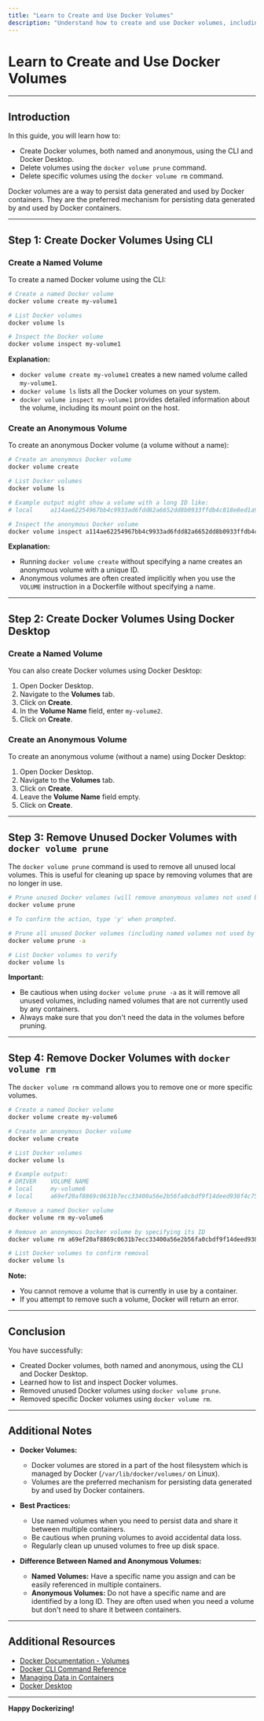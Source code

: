 ```yaml
---
title: "Learn to Create and Use Docker Volumes"
description: "Understand how to create and use Docker volumes, including named and anonymous volumes, using both the CLI and Docker Desktop."
---
```


# Learn to Create and Use Docker Volumes

---

## Introduction

In this guide, you will learn how to:

- Create Docker volumes, both named and anonymous, using the CLI and Docker Desktop.
- Delete volumes using the `docker volume prune` command.
- Delete specific volumes using the `docker volume rm` command.

Docker volumes are a way to persist data generated and used by Docker containers. They are the preferred mechanism for persisting data generated by and used by Docker containers.

---

## Step 1: Create Docker Volumes Using CLI

### Create a Named Volume

To create a named Docker volume using the CLI:

```bash
# Create a named Docker volume
docker volume create my-volume1

# List Docker volumes
docker volume ls

# Inspect the Docker volume
docker volume inspect my-volume1
```

**Explanation:**

- `docker volume create my-volume1` creates a new named volume called `my-volume1`.
- `docker volume ls` lists all the Docker volumes on your system.
- `docker volume inspect my-volume1` provides detailed information about the volume, including its mount point on the host.

### Create an Anonymous Volume

To create an anonymous Docker volume (a volume without a name):

```bash
# Create an anonymous Docker volume
docker volume create

# List Docker volumes
docker volume ls

# Example output might show a volume with a long ID like:
# local     a114ae62254967bb4c9933ad6fdd82a6652dd8b0933ffdb4c818e8ed1a9c13f5

# Inspect the anonymous Docker volume
docker volume inspect a114ae62254967bb4c9933ad6fdd82a6652dd8b0933ffdb4c818e8ed1a9c13f5
```

**Explanation:**

- Running `docker volume create` without specifying a name creates an anonymous volume with a unique ID.
- Anonymous volumes are often created implicitly when you use the `VOLUME` instruction in a Dockerfile without specifying a name.

---

## Step 2: Create Docker Volumes Using Docker Desktop

### Create a Named Volume

You can also create Docker volumes using Docker Desktop:

1. Open Docker Desktop.
2. Navigate to the **Volumes** tab.
3. Click on **Create**.
4. In the **Volume Name** field, enter `my-volume2`.
5. Click on **Create**.

### Create an Anonymous Volume

To create an anonymous volume (without a name) using Docker Desktop:

1. Open Docker Desktop.
2. Navigate to the **Volumes** tab.
3. Click on **Create**.
4. Leave the **Volume Name** field empty.
5. Click on **Create**.

---

## Step 3: Remove Unused Docker Volumes with `docker volume prune`

The `docker volume prune` command is used to remove all unused local volumes. This is useful for cleaning up space by removing volumes that are no longer in use.

```bash
# Prune unused Docker volumes (will remove anonymous volumes not used by any container)
docker volume prune

# To confirm the action, type 'y' when prompted.

# Prune all unused Docker volumes (including named volumes not used by any container)
docker volume prune -a

# List Docker volumes to verify
docker volume ls
```

**Important:**

- Be cautious when using `docker volume prune -a` as it will remove all unused volumes, including named volumes that are not currently used by any containers.
- Always make sure that you don't need the data in the volumes before pruning.

---

## Step 4: Remove Docker Volumes with `docker volume rm`

The `docker volume rm` command allows you to remove one or more specific volumes.

```bash
# Create a named Docker volume
docker volume create my-volume6

# Create an anonymous Docker volume
docker volume create

# List Docker volumes
docker volume ls

# Example output:
# DRIVER    VOLUME NAME
# local     my-volume6
# local     a69ef20af8869c0631b7ecc33400a56e2b56fa0cbdf9f14deed938f4c7520051

# Remove a named Docker volume
docker volume rm my-volume6

# Remove an anonymous Docker volume by specifying its ID
docker volume rm a69ef20af8869c0631b7ecc33400a56e2b56fa0cbdf9f14deed938f4c7520051

# List Docker volumes to confirm removal
docker volume ls
```

**Note:**

- You cannot remove a volume that is currently in use by a container.
- If you attempt to remove such a volume, Docker will return an error.

---

## Conclusion

You have successfully:

- Created Docker volumes, both named and anonymous, using the CLI and Docker Desktop.
- Learned how to list and inspect Docker volumes.
- Removed unused Docker volumes using `docker volume prune`.
- Removed specific Docker volumes using `docker volume rm`.

---

## Additional Notes

- **Docker Volumes:**

  - Docker volumes are stored in a part of the host filesystem which is managed by Docker (`/var/lib/docker/volumes/` on Linux).
  - Volumes are the preferred mechanism for persisting data generated by and used by Docker containers.

- **Best Practices:**

  - Use named volumes when you need to persist data and share it between multiple containers.
  - Be cautious when pruning volumes to avoid accidental data loss.
  - Regularly clean up unused volumes to free up disk space.

- **Difference Between Named and Anonymous Volumes:**

  - **Named Volumes:** Have a specific name you assign and can be easily referenced in multiple containers.
  - **Anonymous Volumes:** Do not have a specific name and are identified by a long ID. They are often used when you need a volume but don't need to share it between containers.

---

## Additional Resources

- [Docker Documentation - Volumes](https://docs.docker.com/storage/volumes/)
- [Docker CLI Command Reference](https://docs.docker.com/engine/reference/commandline/docker/)
- [Managing Data in Containers](https://docs.docker.com/storage/)
- [Docker Desktop](https://www.docker.com/products/docker-desktop)

---

**Happy Dockerizing!**
